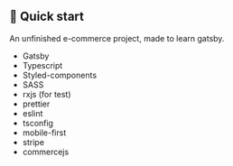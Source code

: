 ## 🚀 Quick start

An unfinished e-commerce project, made to learn gatsby.

- Gatsby
- Typescript
- Styled-components
- SASS
- rxjs (for test)
- prettier
- eslint
- tsconfig
- mobile-first
- stripe
- commercejs